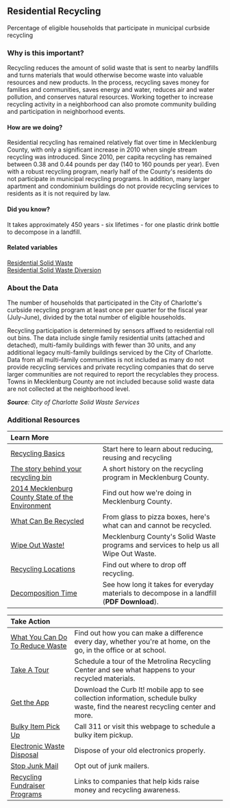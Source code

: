 ## Residential Recycling
Percentage of eligible households that participate in municipal curbside recycling

### Why is this important?
Recycling reduces the amount of solid waste that is sent to nearby landfills and turns materials that would otherwise become waste into valuable resources and new products. In the process, recycling saves money for families and communities, saves energy and water, reduces air and water pollution, and conserves natural resources. Working together to increase recycling activity in a neighborhood can also promote community building and participation in neighborhood events.

#### How are we doing?
Residential recycling has remained relatively flat over time in Mecklenburg County, with only a significant increase in 2010 when single stream recycling was introduced. Since 2010, per capita recycling has remained between 0.38 and 0.44 pounds per day (140 to 160 pounds per year). Even with a robust recycling program, nearly half of the County's residents do not participate in municipal recycling programs. In addition, many larger apartment and condominium buildings do not provide recycling services to residents as it is not required by law.

#### Did you know?
It takes approximately 450 years - six lifetimes - for one plastic drink bottle to decompose in a landfill.

#### Related variables
<a href="javascript:void(0)" onclick="model.metricId = 'm24'">Residential Solid Waste</a>  
<a href="javascript:void(0)" onclick="model.metricId = 'm25'">Residential Solid Waste Diversion</a>  

### About the Data
The number of households that participated in the City of Charlotte's curbside recycling program at least once per quarter for the fiscal year (July-June), divided by the total number of eligible households. 

Recycling participation is determined by sensors affixed to residential roll out bins. The data include single family residential units (attached and detached), multi-family buildings with fewer than 30 units, and any additional legacy multi-family buildings serviced by the City of Charlotte. Data from all multi-family communities is not included as many do not provide recycling services and private recycling companies that do serve larger communities are not required to report the recyclables they process. Towns in Mecklenburg County are not included because solid waste data are not collected at the neighborhood level.

_**Source**: City of Charlotte Solid Waste Services_

### Additional Resources
|Learn More |     |
|:- |:- |
|[Recycling Basics](http://www2.epa.gov/recycle)|Start here to learn about reducing, reusing and recycling
|[The story behind your recycling bin](http://ui.uncc.edu/story/charlotte-recycling-waste-reduction) | A short history on the recycling program in Mecklenburg County.
|[2014 Mecklenburg County State of the Environment](http://charmeck.org/mecklenburg/county/LUESA/SOER/Pages/ResidentialRecycling.aspx) | Find out how we're doing in Mecklenburg County.
|[What Can Be Recycled](http://charmeck.org/city/charlotte/SWS/CurbIt/Recycling/Pages/Home.aspx)|From glass to pizza boxes, here's what can and cannot be recycled.
|[Wipe Out Waste!](http://charmeck.org/mecklenburg/county/LUESA/SolidWaste/ResidentialRecycling/Pages/default.aspx) | Mecklenburg County's Solid Waste programs and services to help us all Wipe Out Waste.
|[Recycling Locations](http://charmeck.org/mecklenburg/county/LUESA/SolidWaste/RecyclingDropOffCenters/Pages/default.aspx)|Find out where to drop off recycling.
|[Decomposition Time](http://des.nh.gov/organization/divisions/water/wmb/coastal/trash/documents/marine_debris.pdf) |See how long it takes for everyday materials to decompose in a landfill (**PDF Download**).


|Take Action|     |
|:- |:- |
| [What You Can Do To Reduce Waste](http://www3.epa.gov/climatechange/climate-change-waste/life-cycle-diagram.html) | Find out how you can make a difference every day, whether you're at home, on the go, in the office or at school.
| [Take A Tour](http://charmeck.org/mecklenburg/county/luesa/solidwaste/schoolandkidsrecyclecorner/pages/recyclingcentertours.aspx) | Schedule a tour of the Metrolina Recycling Center and see what happens to your recycled materials.
| [Get the App](http://charmeck.org/city/charlotte/SWS/CommunityResourceCenter/Pages/Curb-It!-Mobile-App.aspx) | Download the Curb It! mobile app to see collection information, schedule bulky waste, find the nearest recycling center and more.
|[ Bulky Item Pick Up](http://charmeck.org/city/charlotte/SWS/CurbIt/BulkyItems/Pages/Home.aspx)|Call 311 or visit this webpage to schedule a bulky item pickup.
|[Electronic Waste Disposal](http://charmeck.org/city/charlotte/SWS/FAQ/Pages/ElectronicWasteLandfillBan.aspx)|Dispose of your old electronics properly.
|[Stop Junk Mail](http://www.catalogchoice.org)|Opt out of junk mailers.
|[Recycling Fundraiser Programs](http://charmeck.org/mecklenburg/county/LUESA/SolidWaste/SchoolandKidsRecycleCorner/Pages/RecyclingFundraiserPrograms.aspx) | Links to companies that help kids raise money and recycling awareness.

